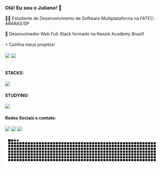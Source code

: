 ### Olá! Eu sou o Juliano! 👋

👨‍💻 Estudante de Desenvolvimento de Software Multiplataforma na FATEC-ARARAS/SP
<br>
<br>
🔭 Desenvolvedor Web Full-Stack formado na Kenzie Academy Brasil!
<br>
<br>
⚡ Confira meus projetos!

<div>
  <img height="180em" src="https://github-readme-stats.vercel.app/api?username=julianosantosdev&count_private=true&show_icons=true&theme=nightowl">
  <img height="180em" src="https://github-readme-stats.vercel.app/api/top-langs/?username=julianosantosdev&langs_count=8&hide_progress=true&theme=nightowl">
</div>

<br>

#### STACKS:
<img src="https://skillicons.dev/icons?i=html,css,js,ts,react,styledcomponents,tailwind,python,django,express,nodejs,nestjs,prisma,linux,docker,github,git,figma,mint,debian,windows&perline=9" />


#### STUDYING:
<img src="https://skillicons.dev/icons?i=cpp,mysql,mongodb,php,java&perline=9" />

#### Redes Sociais e contato:
<div>
  <a href="https://www.linkedin.com/in/juliano-santos-374100246/" target="_blank"><img src="https://img.shields.io/badge/-LinkedIn-%230077B5?style=for-the-badge&logo=linkedin&logoColor=white" target="_blank"></a> 
  <a href="https://instagram.com/julianosanttosjs" target="_blank"><img src="https://img.shields.io/badge/-Instagram-%23E4405F?style=for-the-badge&logo=instagram&logoColor=white" target="_blank"></a>
  <a href = "mailto:julianosantosdev@outlook.com"><img src="https://img.shields.io/badge/Microsoft_Outlook-0078D4?style=for-the-badge&logo=microsoft-outlook&logoColor=white" target="_blank"></a>
</div>

![snake gif](https://github.com/julianosantosdev/julianosantosdev/blob/output/github-contribution-grid-snake.svg)

<!--
**julianosantosdev/julianosantosdev** is a ✨ _special_ ✨ repository because its `README.md` (this file) appears on your GitHub profile.

Here are some ideas to get you started:

- 🔭 I’m currently working on ...
- 🌱 I’m currently learning ...
- 👯 I’m looking to collaborate on ...
- 🤔 I’m looking for help with ...
- 💬 Ask me about ...
- 📫 How to reach me: ...
- 😄 Pronouns: ...
- ⚡ Fun fact: ...
-->
